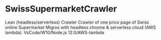 # SwissSupermarketCrawler
Lean (headless/serverless) Crawler
Crawler of one price page of Swiss online Supermarket Migros with headless chrome & serverless cloud (AWS lambda). VsCode/W10/Node.js 12.0/AWS-lambda
